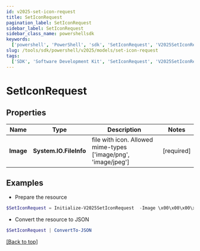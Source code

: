 ```yaml
---
id: v2025-set-icon-request
title: SetIconRequest
pagination_label: SetIconRequest
sidebar_label: SetIconRequest
sidebar_class_name: powershellsdk
keywords:
  ['powershell', 'PowerShell', 'sdk', 'SetIconRequest', 'V2025SetIconRequest']
slug: /tools/sdk/powershell/v2025/models/set-icon-request
tags:
  ['SDK', 'Software Development Kit', 'SetIconRequest', 'V2025SetIconRequest']
---
```


# SetIconRequest

## Properties

| Name | Type | Description | Notes |
| --- | --- | --- | --- |
| **Image** | **System.IO.FileInfo** | file with icon. Allowed mime-types ['image/png', 'image/jpeg'] | [required] |

## Examples

- Prepare the resource

```powershell
$SetIconRequest = Initialize-V2025SetIconRequest  -Image \x00\x00\x00\x02
```

- Convert the resource to JSON

```powershell
$SetIconRequest | ConvertTo-JSON
```

[[Back to top]](#)
